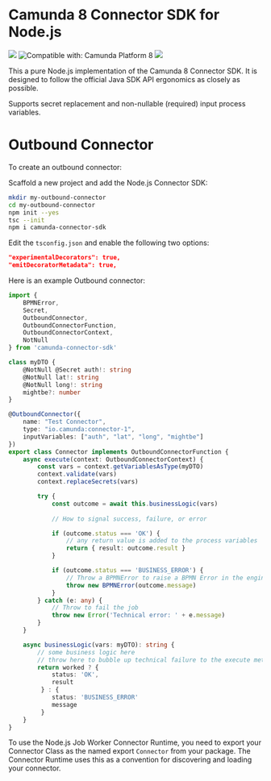 # Camunda 8 Connector SDK for Node.js

[![](https://img.shields.io/badge/Community%20Extension-An%20open%20source%20community%20maintained%20project-FF4700)](https://github.com/camunda-community-hub/community)
![Compatible with: Camunda Platform 8](https://img.shields.io/badge/Compatible%20with-Camunda%20Platform%208-0072Ce)
[![](https://img.shields.io/badge/Lifecycle-Incubating-blue)](https://github.com/Camunda-Community-Hub/community/blob/main/extension-lifecycle.md#incubating-)

This a pure Node.js implementation of the Camunda 8 Connector SDK. It is designed to follow the official Java SDK API ergonomics as closely as possible.

Supports secret replacement and non-nullable (required) input process variables.

# Outbound Connector

To create an outbound connector:

Scaffold a new project and add the Node.js Connector SDK:

```bash
mkdir my-outbound-connector
cd my-outbound-connector
npm init --yes
tsc --init
npm i camunda-connector-sdk
```

Edit the `tsconfig.json` and enable the following two options:

```json
"experimentalDecorators": true,                
"emitDecoratorMetadata": true,       
```

Here is an example Outbound connector:

```typescript
import {
    BPMNError,
    Secret,
    OutboundConnector,
    OutboundConnectorFunction,
    OutboundConnectorContext,
    NotNull
} from 'camunda-connector-sdk'

class myDTO {
    @NotNull @Secret auth!: string
    @NotNull lat!: string
    @NotNull long!: string
    mightbe?: number
}

@OutboundConnector({
    name: "Test Connector",
    type: "io.camunda:connector-1",
    inputVariables: ["auth", "lat", "long", "mightbe"]
})
export class Connector implements OutboundConnectorFunction {
    async execute(context: OutboundConnectorContext) {
        const vars = context.getVariablesAsType(myDTO)
        context.validate(vars)
        context.replaceSecrets(vars)

        try {
            const outcome = await this.businessLogic(vars)
            
            // How to signal success, failure, or error

            if (outcome.status === 'OK') {
                // any return value is added to the process variables
                return { result: outcome.result }
            }

            if (outcome.status === 'BUSINESS_ERROR') {
                // Throw a BPMNError to raise a BPMN Error in the engine
                throw new BPMNError(outcome.message)
            }
        } catch (e: any) {
            // Throw to fail the job
            throw new Error('Technical error: ' + e.message)
        }
    }

    async businessLogic(vars: myDTO): string {
        // some business logic here
        // throw here to bubble up technical failure to the execute method
        return worked ? {
            status: 'OK',
            result
         } : {
            status: 'BUSINESS_ERROR'
            message
         }
    }
}
```

To use the Node.js Job Worker Connector Runtime, you need to export your Connector Class as the named export `Connector` from your package. The Connector Runtime uses this as a convention for discovering and loading your connector.
